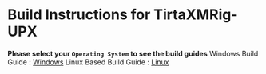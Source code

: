 # Build Instructions for TirtaXMRig-UPX

**Please select your `Operating System` to see the build guides**
Windows Build Guide : [Windows](http://google.com)
Linux Based Build Guide : [Linux](http://google.com)